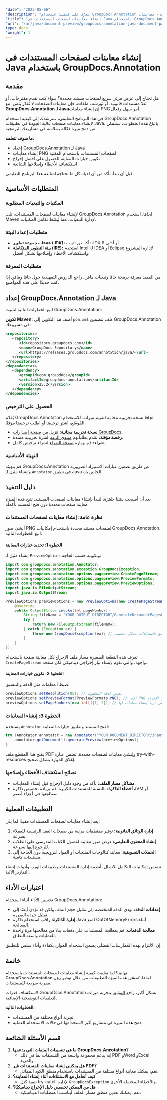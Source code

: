 ```yaml
---
"date": "2025-05-06"
"description": "تعرّف على كيفية استخدام GroupDocs.Annotation لجافا لإنشاء معاينات PNG عالية الجودة لصفحات المستندات. حسّن برنامجك بهذه الميزة الفعّالة."
"title": "إنشاء معاينات لصفحات المستندات في Java باستخدام GroupDocs.Annotation"
"url": "/ar/java/document-preview/groupdocs-annotation-java-document-page-previews/"
type: docs
"weight": 1
---
```


# إنشاء معاينات لصفحات المستندات في Java باستخدام GroupDocs.Annotation

## مقدمة

هل تحتاج إلى عرض مرئي سريع لصفحات مستند محددة؟ سواء كنت تقدم مقترحات، أو تُعدّ مستندات قانونية، أو تُؤرشف ملفات، فإن معاينات الصفحات لا تُقدّر بثمن. مع **GroupDocs.Annotation لـ Java**إن إنشاء معاينات PNG أمر سهل وفعال.

في هذا البرنامج التعليمي، سنرشدك إلى كيفية استخدام GroupDocs.Annotation لإنشاء معاينات صفحات عالية الجودة في تطبيقات Java. باتباع هذه الخطوات، ستتمكن من دمج ميزة فعّالة بسلاسة في مشاريعك البرمجية.

**ما سوف تتعلمه:**
- إعداد GroupDocs.Annotation لـ Java
- إنشاء معاينات PNG لصفحات المستندات باستخدام المكتبة
- تكوين خيارات المعاينة للحصول على أفضل إخراج
- استكشاف الأخطاء وإصلاحها الشائعة

قبل أن نبدأ، تأكد من أن لديك كل ما تحتاجه لمتابعة هذا البرنامج التعليمي.

## المتطلبات الأساسية

### المكتبات والتبعيات المطلوبة
لإنشاء معاينات لصفحات المستندات، ثبّت GroupDocs.Annotation لجافا. استخدم Maven لإدارة التبعيات، مما يُبسّط تكامل المكتبات.

### متطلبات إعداد البيئة
- **مجموعة تطوير Java (JDK):** تأكد من تثبيت JDK 8 أو أعلى.
- **بيئة التطوير المتكاملة (IDE):** استخدم IntelliJ IDEA أو Eclipse لإدارة المشروع واستكشاف الأخطاء وإصلاحها بشكل أفضل.

### متطلبات المعرفة
من المفيد معرفة برمجة جافا وتبعيات مافن. راجع الدروس التمهيدية حول جافا ومافن إذا كنت جديدًا على هذه المواضيع.

## إعداد GroupDocs.Annotation لـ Java

اتبع الخطوات التالية لتثبيت GroupDocs.Annotation:

**تكوين Maven:**
أضف هذا التكوين إلى `pom.xml` ملف لتضمين GroupDocs.Annotation في مشروعك:
```xml
<repositories>
   <repository>
      <id>repository.groupdocs.com</id>
      <name>GroupDocs Repository</name>
      <url>https://releases.groupdocs.com/annotation/java/</url>
   </repository>
</repositories>
<dependencies>
   <dependency>
      <groupId>com.groupdocs</groupId>
      <artifactId>groupdocs-annotation</artifactId>
      <version>25.2</version>
   </dependency>
</dependencies>
```

### الحصول على الترخيص
يُقدّم GroupDocs.Annotation لجافا نسخة تجريبية مجانية لتقييم ميزاته. للاستخدام المُوسّع، اشترِ ترخيصًا أو اطلب ترخيصًا مؤقتًا.

- **نسخة تجريبية مجانية:** تنزيل من [صفحة إصدارات GroupDocs](https://releases.groupdocs.com/annotation/java/).
- **رخصة مؤقتة:** تقدم بطلباتهم [منتدى الدعم](https://forum.groupdocs.com/c/annotation/) لفترة تجريبية ممتدة.
- **شراء:** قم بزيارة [صفحة الشراء](https://purchase.groupdocs.com/buy) لشراء ترخيص كامل.

### التهيئة الأساسية
قم بتهيئة GroupDocs.Annotation عن طريق تضمين عبارات الاستيراد الضرورية وإنشاء مثيل لـ `Annotator` في تطبيق Java الخاص بك.

## دليل التنفيذ
بعد أن أصبحت بيئتنا جاهزة، لنبدأ بإنشاء معاينات لصفحات المستند. تتيح هذه الميزة معاينة صفحات محددة دون فتح المستند بأكمله.

### نظرة عامة: إنشاء معاينات لصفحات المستندات
أنشئ صور PNG لصفحات مستند محددة باستخدام إمكانيات GroupDocs.Annotation. اتبع الخطوات التالية:

#### الخطوة 1: تحديد خيارات المعاينة
إنشاء مثيل لـ `PreviewOptions` وتكوينه حسب الحاجة:
```java
import com.groupdocs.annotation.Annotator;
import com.groupdocs.annotation.exception.GroupDocsException;
import com.groupdocs.annotation.options.pagepreview.CreatePageStream;
import com.groupdocs.annotation.options.pagepreview.PreviewFormats;
import com.groupdocs.annotation.options.pagepreview.PreviewOptions;
import java.io.FileOutputStream;
import java.io.OutputStream;

PreviewOptions previewOptions = new PreviewOptions(new CreatePageStream() {
    @Override
    public OutputStream invoke(int pageNumber) {
        String fileName = "YOUR_OUTPUT_DIRECTORY/GenerateDocumentPagesPreview_" + pageNumber + ".png";
        try {
            return new FileOutputStream(fileName);
        } catch (Exception ex) {
            throw new GroupDocsException(ex); // تعامل مع الاستثناءات بشكل مناسب.
        }
    }
});
```
تعرف هذه القطعة الصغيرة مسار ملف الإخراج لكل معاينة صفحة باستخدام `CreatePageStream` واجهة، والتي تقوم بإنشاء تيار إخراجي ديناميكي لكل صفحة.

#### الخطوة 2: تكوين خيارات المعاينة
ضبط المعلمات مثل الدقة والتنسيق:
```java
previewOptions.setResolution(85); // تعيين الدقة المطلوبة.
previewOptions.setPreviewFormat(PreviewFormats.PNG); // اختر PNG كتنسيق الإخراج.
previewOptions.setPageNumbers(new int[]{1, 2}); // حدد الصفحات التي تريد إنشاء معاينات لها.
```

### الخطوة 3: إنشاء المعاينات
يستخدم `Annotator` لفتح المستند وتطبيق خيارات المعاينة:
```java
try (Annotator annotator = new Annotator("YOUR_DOCUMENT_DIRECTORY/input.pdf")) {
    annotator.getDocument().generatePreview(previewOptions);
}
```
يفتح هذا المقطع ملف PDF ويُنشئ معاينات لصفحات محددة. تضمن عبارة try-with-resources إغلاق الموارد بشكل صحيح.

### نصائح استكشاف الأخطاء وإصلاحها
- **مشاكل مسار الملف:** تأكد من وجود دليل الإخراج قبل إنشاء المعاينات.
- **أخطاء الذاكرة:** بالنسبة للمستندات الكبيرة، قم بزيادة تخصيص ذاكرة JVM أو معالجتها في أجزاء أصغر.

## التطبيقات العملية
يعد إنشاء معاينات لصفحات المستندات مفيدًا لما يلي:
1. **إدارة الوثائق القانونية:** توفير مقتطفات مرئية من صفحات العقد الرئيسية للعملاء بسرعة.
2. **إنشاء المحتوى التعليمي:** عرض صور معاينة لفصول الكتاب المدرسي على الطلاب للرجوع إليها بسرعة.
3. **الحملات التسويقية:** معاينة كتالوجات المنتجات أو المواد الترويجية دون الحاجة إلى مستندات كاملة.

تتضمن إمكانيات التكامل الاتصال بأنظمة إدارة المستندات وتطبيقات الويب وأدوات إنشاء التقارير الآلية.

## اعتبارات الأداء
تحسين الأداء أثناء استخدام GroupDocs.Annotation:
- **إعدادات الدقة:** تؤدي الدقة المنخفضة إلى تقليل حجم الملف ولكن قد تؤدي أيضًا إلى تقليل جودة الصورة.
- **إدارة الذاكرة:** راقب استخدام ذاكرة Java لمنع OutOfMemoryErrors أثناء المعالجة.
- **معالجة الدفعات:** قم بمعالجة المستندات على دفعات بدلاً من معالجتها مرة واحدة للعمليات واسعة النطاق.

إن الالتزام بهذه الممارسات الفضلى يضمن استخدام الموارد بكفاءة وأداء سلس للتطبيق.

## خاتمة
تهانينا! لقد تعلمت كيفية إنشاء معاينات لصفحات المستندات باستخدام GroupDocs.Annotation لجافا. تُحسّن هذه الميزة التطبيقات من خلال توفير رؤى بصرية سريعة للمستندات.

لاستكشاف قدرات GroupDocs.Annotation بشكل أكبر، راجع [التوثيق](https://docs.groupdocs.com/annotation/java/) وتجربة ميزات التعليقات التوضيحية الإضافية.

**الخطوات التالية:**
- تجربة أنواع مختلفة من المستندات.
- دمج هذه الميزة في مشاريع أكبر لاستخدامها في حالات الاستخدام العملية.

## قسم الأسئلة الشائعة
1. **ما هي تنسيقات الملفات التي يدعمها GroupDocs.Annotation؟**
   - إنه يدعم مجموعة واسعة من التنسيقات بما في ذلك PDF وWord وExcel والمزيد.
2. **هل يمكنني إنشاء معاينات للمستندات غير PDF؟**
   - نعم، يمكنك معاينة أنواع مختلفة من المستندات باستخدام منطق الكود المماثل.
3. **كيف أتعامل مع الاستثناءات أثناء إنشاء المعاينة؟**
   - تنفيذ كتل try-catch لإدارة `GroupDocsException` والأخطاء المحتملة الأخرى.
4. **هل من الممكن تخصيص دليل الإخراج ديناميكيًا؟**
   - نعم، يمكنك تعديل منطق مسار الملف ليناسب المتطلبات الديناميكية.